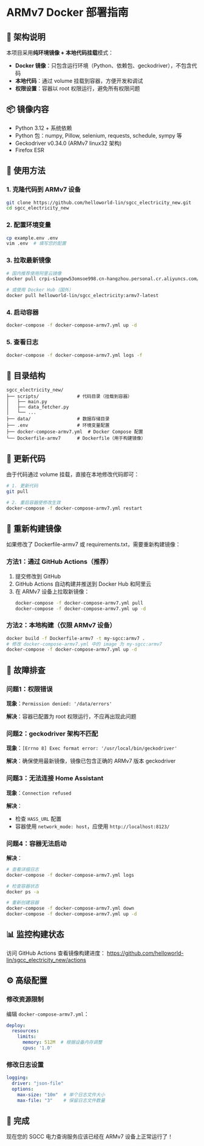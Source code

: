 # ARMv7 Docker 部署指南

## 🎯 架构说明

本项目采用**纯环境镜像 + 本地代码挂载**模式：

- **Docker 镜像**：只包含运行环境（Python、依赖包、geckodriver），不包含代码
- **本地代码**：通过 volume 挂载到容器，方便开发和调试
- **权限设置**：容器以 root 权限运行，避免所有权限问题

## 📦 镜像内容

- Python 3.12 + 系统依赖
- Python 包：numpy, Pillow, selenium, requests, schedule, sympy 等
- Geckodriver v0.34.0 (ARMv7 linux32 架构)
- Firefox ESR

## 🚀 使用方法

### 1. 克隆代码到 ARMv7 设备

```bash
git clone https://github.com/helloworld-lin/sgcc_electricity_new.git
cd sgcc_electricity_new
```

### 2. 配置环境变量

```bash
cp example.env .env
vim .env  # 填写您的配置
```

### 3. 拉取最新镜像

```bash
# 国内推荐使用阿里云镜像
docker pull crpi-s1ugew53omsoe998.cn-hangzhou.personal.cr.aliyuncs.com/helloworld-lin/sgcc_electricity:armv7-latest

# 或使用 Docker Hub（国外）
docker pull helloworld-lin/sgcc_electricity:armv7-latest
```

### 4. 启动容器

```bash
docker-compose -f docker-compose-armv7.yml up -d
```

### 5. 查看日志

```bash
docker-compose -f docker-compose-armv7.yml logs -f
```

## 📂 目录结构

```
sgcc_electricity_new/
├── scripts/              # 代码目录（挂载到容器）
│   ├── main.py
│   ├── data_fetcher.py
│   └── ...
├── data/                 # 数据存储目录
├── .env                  # 环境变量配置
├── docker-compose-armv7.yml  # Docker Compose 配置
└── Dockerfile-armv7      # Dockerfile（用于构建镜像）
```

## 🔄 更新代码

由于代码通过 volume 挂载，直接在本地修改代码即可：

```bash
# 1. 更新代码
git pull

# 2. 重启容器使修改生效
docker-compose -f docker-compose-armv7.yml restart
```

## 🔧 重新构建镜像

如果修改了 Dockerfile-armv7 或 requirements.txt，需要重新构建镜像：

### 方法1：通过 GitHub Actions（推荐）

1. 提交修改到 GitHub
2. GitHub Actions 自动构建并推送到 Docker Hub 和阿里云
3. 在 ARMv7 设备上拉取新镜像：
   ```bash
   docker-compose -f docker-compose-armv7.yml pull
   docker-compose -f docker-compose-armv7.yml up -d
   ```

### 方法2：本地构建（仅限 ARMv7 设备）

```bash
docker build -f Dockerfile-armv7 -t my-sgcc:armv7 .
# 修改 docker-compose-armv7.yml 中的 image 为 my-sgcc:armv7
docker-compose -f docker-compose-armv7.yml up -d
```

## 🐛 故障排查

### 问题1：权限错误

**现象**：`Permission denied: '/data/errors'`

**解决**：容器已配置为 root 权限运行，不应再出现此问题

### 问题2：geckodriver 架构不匹配

**现象**：`[Errno 8] Exec format error: '/usr/local/bin/geckodriver'`

**解决**：确保使用最新镜像，镜像已包含正确的 ARMv7 版本 geckodriver

### 问题3：无法连接 Home Assistant

**现象**：`Connection refused`

**解决**：
- 检查 `HASS_URL` 配置
- 容器使用 `network_mode: host`，应使用 `http://localhost:8123/`

### 问题4：容器无法启动

**解决**：
```bash
# 查看详细日志
docker-compose -f docker-compose-armv7.yml logs

# 检查容器状态
docker ps -a

# 重新创建容器
docker-compose -f docker-compose-armv7.yml down
docker-compose -f docker-compose-armv7.yml up -d
```

## 📊 监控构建状态

访问 GitHub Actions 查看镜像构建进度：
https://github.com/helloworld-lin/sgcc_electricity_new/actions

## ⚙️ 高级配置

### 修改资源限制

编辑 `docker-compose-armv7.yml`：

```yaml
deploy:
  resources:
    limits:
      memory: 512M  # 根据设备内存调整
      cpus: '1.0'
```

### 修改日志设置

```yaml
logging:
  driver: "json-file"
  options:
    max-size: "10m"  # 单个日志文件大小
    max-file: "3"    # 保留日志文件数量
```

## 🎉 完成

现在您的 SGCC 电力查询服务应该已经在 ARMv7 设备上正常运行了！
